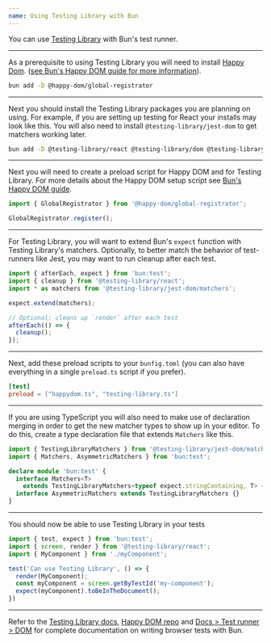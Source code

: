 ```yaml
---
name: Using Testing Library with Bun
---
```

You can use [Testing Library](https://testing-library.com/) with Bun's test runner.

---
As a prerequisite to using Testing Library you will need to install [Happy Dom](https://github.com/capricorn86/happy-dom). ([see Bun's Happy DOM guide for more information](https://bun.sh/guides/test/happy-dom)).

```sh
bun add -D @happy-dom/global-registrator
```

---

Next you should install the Testing Library packages you are planning on using. For example, if you are setting up testing for React your installs may look like this. You will also need to install `@testing-library/jest-dom` to get matchers working later.

```sh
bun add -D @testing-library/react @testing-library/dom @testing-library/jest-dom
```
---

Next you will need to create a preload script for Happy DOM and for Testing Library. For more details about the Happy DOM setup script see [Bun's Happy DOM guide](https://bun.sh/guides/test/happy-dom).

```ts#happydom.ts
import { GlobalRegistrator } from '@happy-dom/global-registrator';

GlobalRegistrator.register();
```
---

For Testing Library, you will want to extend Bun's `expect` function with Testing Library's matchers. Optionally, to better match the behavior of test-runners like Jest, you may want to run cleanup after each test.

```ts#testing-library.ts
import { afterEach, expect } from 'bun:test';
import { cleanup } from '@testing-library/react';
import * as matchers from '@testing-library/jest-dom/matchers';

expect.extend(matchers);

// Optional: cleans up `render` after each test
afterEach(() => {
  cleanup();
});
```

---

Next, add these preload scripts to your `bunfig.toml` (you can also have everything in a single `preload.ts` script if you prefer).

```toml#bunfig.toml
[test]
preload = ["happydom.ts", "testing-library.ts"]
```
---

If you are using TypeScript you will also need to make use of declaration merging in order to get the new matcher types to show up in your editor. To do this, create a type declaration file that extends `Matchers` like this.

```ts#matchers.d.ts
import { TestingLibraryMatchers } from '@testing-library/jest-dom/matchers';
import { Matchers, AsymmetricMatchers } from 'bun:test';

declare module 'bun:test' {
  interface Matchers<T>
    extends TestingLibraryMatchers<typeof expect.stringContaining, T> {}
  interface AsymmetricMatchers extends TestingLibraryMatchers {}
}
```

---

You should now be able to use Testing Library in your tests

```ts
import { test, expect } from 'bun:test';
import { screen, render } from '@testing-library/react';
import { MyComponent } from './myComponent';

test('Can use Testing Library', () => {
  render(MyComponent);
  const myComponent = screen.getByTestId('my-component');
  expect(myComponent).toBeInTheDocument();
})
```

---

Refer to the [Testing Library docs](https://testing-library.com/), [Happy DOM repo](https://github.com/capricorn86/happy-dom) and [Docs > Test runner > DOM](https://bun.sh/docs/test/dom) for complete documentation on writing browser tests with Bun.
